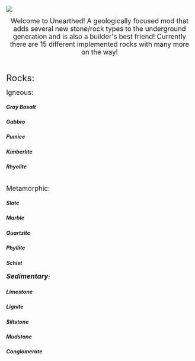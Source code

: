 <p><img src="https://i.imgur.com/HEQA0wE.png" /></p>
<p style="text-align: center;"><span style="font-size: 18px;">Welcome to Unearthed! A geologically focused mod that adds several new stone/rock types to the underground generation and is also a builder's best friend! Currently there are 15 different implemented rocks with many more on the way!</span></p>
<p style="text-align: center;">&nbsp;</p>
<p style="text-align: left;"><span style="font-size: 24px;">Rocks:<br /></span></p>
<div class="spoiler">
<p><span style="font-size: 18px;">Igneous:<br /></span></p>
<h5>Gray Basalt</h5>
<h5>Gabbro</h5>
<h5>Pumice</h5>
<h5>Kimberlite</h5>
<h5>Rhyolite</h5>
<p><span style="font-size: 14px;"><br /></span><span style="font-size: 18px;">Metamorphic:</span></p>
<h5>Slate</h5>
<h5>Marble</h5>
<h5>Quartzite</h5>
<h5>Phyllite</h5>
<h5>Schist<br /><br /><span style="font-size: 18px;">Sedimentary</span>:<span style="font-size: 14px;"><br /></span></h5>
<h5>Limestone</h5>
<h5>Lignite</h5>
<h5>Siltstone</h5>
<h5>Mudstone</h5>
<h5>Conglomerate</h5>
</div>
<p>&nbsp;</p>
